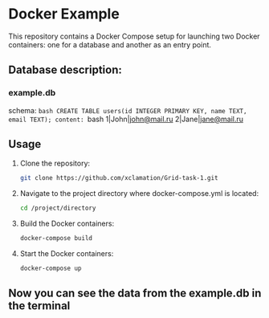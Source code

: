 # Docker Example

This repository contains a Docker Compose setup for launching two Docker containers: one for a database and another as an entry point.
## Database description:
### example.db
schema:
      ```bash
      CREATE TABLE users(id INTEGER PRIMARY KEY, name TEXT, email TEXT);
content:
      ```bash
      1|John|john@mail.ru
      2|Jane|jane@mail.ru

## Usage

1. Clone the repository:

   ```bash
   git clone https://github.com/xclamation/Grid-task-1.git

2. Navigate to the project directory where docker-compose.yml is located:
   ```bash
   cd /project/directory

3. Build the Docker containers:
   ```bash
   docker-compose build

4. Start the Docker containers:
   ```bash
   docker-compose up

## Now you can see the data from the example.db in the terminal 
